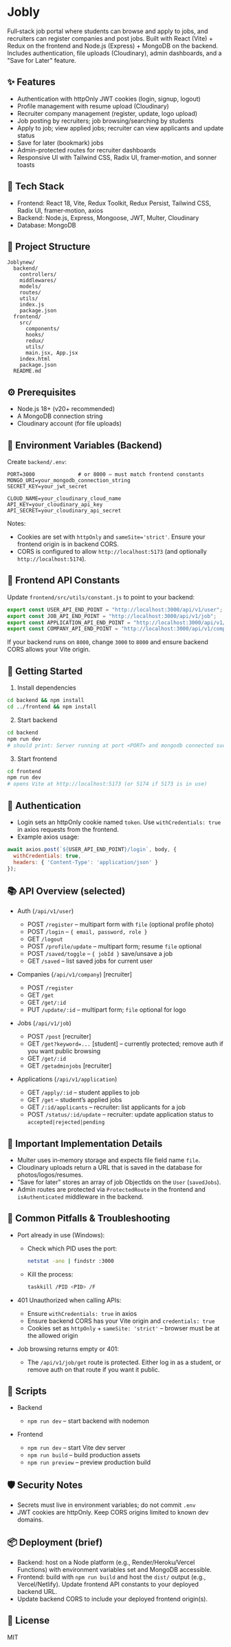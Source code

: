 # Jobly

Full‑stack job portal where students can browse and apply to jobs, and recruiters can register companies and post jobs. Built with React (Vite) + Redux on the frontend and Node.js (Express) + MongoDB on the backend. Includes authentication, file uploads (Cloudinary), admin dashboards, and a "Save for Later" feature.

## ✨ Features

- Authentication with httpOnly JWT cookies (login, signup, logout)
- Profile management with resume upload (Cloudinary)
- Recruiter company management (register, update, logo upload)
- Job posting by recruiters; job browsing/searching by students
- Apply to job; view applied jobs; recruiter can view applicants and update status
- Save for later (bookmark) jobs
- Admin-protected routes for recruiter dashboards
- Responsive UI with Tailwind CSS, Radix UI, framer‑motion, and sonner toasts

## 🧱 Tech Stack

- Frontend: React 18, Vite, Redux Toolkit, Redux Persist, Tailwind CSS, Radix UI, framer‑motion, axios
- Backend: Node.js, Express, Mongoose, JWT, Multer, Cloudinary
- Database: MongoDB

## 📁 Project Structure

```
Joblynew/
  backend/
    controllers/
    middlewares/
    models/
    routes/
    utils/
    index.js
    package.json
  frontend/
    src/
      components/
      hooks/
      redux/
      utils/
      main.jsx, App.jsx
    index.html
    package.json
  README.md
```

## ⚙️ Prerequisites

- Node.js 18+ (v20+ recommended)
- A MongoDB connection string
- Cloudinary account (for file uploads)

## 🔐 Environment Variables (Backend)

Create `backend/.env`:

```
PORT=3000              # or 8000 – must match frontend constants
MONGO_URI=your_mongodb_connection_string
SECRET_KEY=your_jwt_secret

CLOUD_NAME=your_cloudinary_cloud_name
API_KEY=your_cloudinary_api_key
API_SECRET=your_cloudinary_api_secret
```

Notes:
- Cookies are set with `httpOnly` and `sameSite='strict'`. Ensure your frontend origin is in backend CORS.
- CORS is configured to allow `http://localhost:5173` (and optionally `http://localhost:5174`).

## 🧩 Frontend API Constants

Update `frontend/src/utils/constant.js` to point to your backend:

```js
export const USER_API_END_POINT = "http://localhost:3000/api/v1/user";
export const JOB_API_END_POINT = "http://localhost:3000/api/v1/job";
export const APPLICATION_API_END_POINT = "http://localhost:3000/api/v1/application";
export const COMPANY_API_END_POINT = "http://localhost:3000/api/v1/company";
```

If your backend runs on `8000`, change `3000` to `8000` and ensure backend CORS allows your Vite origin.

## 🚀 Getting Started

1) Install dependencies

```bash
cd backend && npm install
cd ../frontend && npm install
```

2) Start backend

```bash
cd backend
npm run dev
# should print: Server running at port <PORT> and mongodb connected successfully
```

3) Start frontend

```bash
cd frontend
npm run dev
# opens Vite at http://localhost:5173 (or 5174 if 5173 is in use)
```

## 🔑 Authentication

- Login sets an httpOnly cookie named `token`. Use `withCredentials: true` in axios requests from the frontend.
- Example axios usage:

```js
await axios.post(`${USER_API_END_POINT}/login`, body, {
  withCredentials: true,
  headers: { 'Content-Type': 'application/json' }
});
```

## 📚 API Overview (selected)

- Auth (`/api/v1/user`)
  - POST `/register` – multipart form with `file` (optional profile photo)
  - POST `/login` – `{ email, password, role }`
  - GET `/logout`
  - POST `/profile/update` – multipart form; resume `file` optional
  - POST `/saved/toggle` – `{ jobId }` save/unsave a job
  - GET `/saved` – list saved jobs for current user

- Companies (`/api/v1/company`) [recruiter]
  - POST `/register`
  - GET `/get`
  - GET `/get/:id`
  - PUT `/update/:id` – multipart form; `file` optional for logo

- Jobs (`/api/v1/job`)
  - POST `/post` [recruiter]
  - GET `/get?keyword=...` [student] – currently protected; remove auth if you want public browsing
  - GET `/get/:id`
  - GET `/getadminjobs` [recruiter]

- Applications (`/api/v1/application`)
  - GET `/apply/:id` – student applies to job
  - GET `/get` – student’s applied jobs
  - GET `/:id/applicants` – recruiter: list applicants for a job
  - POST `/status/:id/update` – recruiter: update application status to `accepted|rejected|pending`

## 🧠 Important Implementation Details

- Multer uses in‑memory storage and expects file field name `file`.
- Cloudinary uploads return a URL that is saved in the database for photos/logos/resumes.
- "Save for later" stores an array of job ObjectIds on the `User` (`savedJobs`).
- Admin routes are protected via `ProtectedRoute` in the frontend and `isAuthenticated` middleware in the backend.

## 🧪 Common Pitfalls & Troubleshooting

- Port already in use (Windows):
  - Check which PID uses the port:
    ```bash
    netstat -ano | findstr :3000
    ```
  - Kill the process:
    ```bash
    taskkill /PID <PID> /F
    ```

- 401 Unauthorized when calling APIs:
  - Ensure `withCredentials: true` in axios
  - Ensure backend CORS has your Vite origin and `credentials: true`
  - Cookies set as `httpOnly` + `sameSite: 'strict'` – browser must be at the allowed origin

- Job browsing returns empty or 401:
  - The `/api/v1/job/get` route is protected. Either log in as a student, or remove auth on that route if you want it public.

## 🧪 Scripts

- Backend
  - `npm run dev` – start backend with nodemon

- Frontend
  - `npm run dev` – start Vite dev server
  - `npm run build` – build production assets
  - `npm run preview` – preview production build

## 🛡️ Security Notes

- Secrets must live in environment variables; do not commit `.env`
- JWT cookies are httpOnly. Keep CORS origins limited to known dev domains.

## 📦 Deployment (brief)

- Backend: host on a Node platform (e.g., Render/Heroku/Vercel Functions) with environment variables set and MongoDB accessible.
- Frontend: build with `npm run build` and host the `dist/` output (e.g., Vercel/Netlify). Update frontend API constants to your deployed backend URL.
- Update backend CORS to include your deployed frontend origin(s).

## 📄 License

MIT


